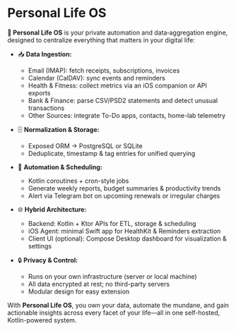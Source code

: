 # Personal Life OS

**🌟 Personal Life OS** is your private automation and data‐aggregation engine, designed to centralize everything that matters in your digital life:

- 📥 **Data Ingestion:**
  - Email (IMAP): fetch receipts, subscriptions, invoices
  - Calendar (CalDAV): sync events and reminders
  - Health & Fitness: collect metrics via an iOS companion or API exports
  - Bank & Finance: parse CSV/PSD2 statements and detect unusual transactions
  - Other Sources: integrate To-Do apps, contacts, home-lab telemetry

- 🗄️ **Normalization & Storage:**
  - Exposed ORM → PostgreSQL or SQLite
  - Deduplicate, timestamp & tag entries for unified querying

- 🔄 **Automation & Scheduling:**
  - Kotlin coroutines + cron-style jobs
  - Generate weekly reports, budget summaries & productivity trends
  - Alert via Telegram bot on upcoming renewals or irregular charges

- 🌐 **Hybrid Architecture:**
  - Backend: Kotlin + Ktor APIs for ETL, storage & scheduling
  - iOS Agent: minimal Swift app for HealthKit & Reminders extraction
  - Client UI (optional): Compose Desktop dashboard for visualization & settings

- 🔒 **Privacy & Control:**
  - Runs on your own infrastructure (server or local machine)
  - All data encrypted at rest; no third-party servers
  - Modular design for easy extension

With **Personal Life OS**, you own your data, automate the mundane, and gain actionable insights across every facet of your life—all in one self-hosted, Kotlin-powered system.  
